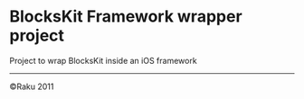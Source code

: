 BlocksKit Framework wrapper project
=================
Project to wrap BlocksKit inside an iOS framework


__________________
&copy;Raku 2011